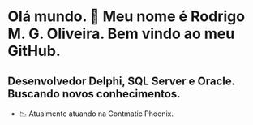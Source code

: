 Olá mundo. 👋 Meu nome é Rodrigo M. G. Oliveira.
Bem vindo ao meu GitHub.
===============================================

Desenvolvedor Delphi, SQL Server e Oracle.
Buscando novos conhecimentos.
-----------------------------------------------

- :chart_with_downwards_trend: Atualmente atuando na Contmatic Phoenix.

